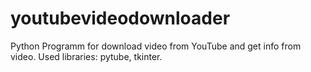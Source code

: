 # youtubevideodownloader
Python Programm for download video from YouTube and get info from video. Used libraries: pytube, tkinter.

